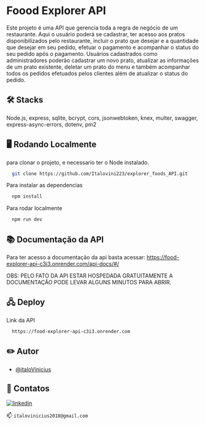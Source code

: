 
# Foood Explorer API
Este projeto é uma API que gerencia toda a regra de negócio de um restaurante. Aqui o usuário poderá se cadastrar, ter acesso aos pratos disponibilizados pelo restaurante, incluir o prato que desejar e a quantidade que desejar em seu pedido, efetuar o pagamento e acompanhar o status do seu pedido após o pagamento. Usuários cadastrados como administradores poderão cadastrar um novo prato, atualizar as informações de um prato existente, deletar um prato do menu e também acompanhar todos os pedidos efetuados pelos clientes além de atualizar o status do pedido.



## 🛠️ Stacks

 Node.js, express, sqlite, bcrypt, cors, jsonwebtoken, knex, multer, swagger, express-async-errors, dotenv, pm2



## 🖥️ Rodando Localmente

para clonar o projeto, e necessario ter o Node instalado. 

```bash
  git clone https://github.com/Italovini223/explorer_foods_API.git
```


Para instalar as dependencias

```bash
  npm install
```

Para rodar localmente

```bash
  npm run dev
```


## 📚 Documentação da API

Para ter acesso a documentação da api basta acessar: https://food-explorer-api-c3i3.onrender.com/api-docs/#/

OBS: PELO FATO DA API ESTAR HOSPEDADA GRATUITAMENTE A DOCUMENTAÇÃO PODE LEVAR ALGUNS MINUTOS PARA ABRIR.




## 🖧 Deploy

Link da API

```bash
  https://food-explorer-api-c3i3.onrender.com
```


## ✏️ Autor 

- [@italoVinicius](https://www.github.com/Italovini223)


## 🔗 Contatos

[![linkedin](https://img.shields.io/badge/linkedin-0A66C2?style=for-the-badge&logo=linkedin&logoColor=white)](https://www.linkedin.com/in/%C3%ADtalo-vinicius-6469281bb/)

📫  `italovinicius2018@gmail.com`

